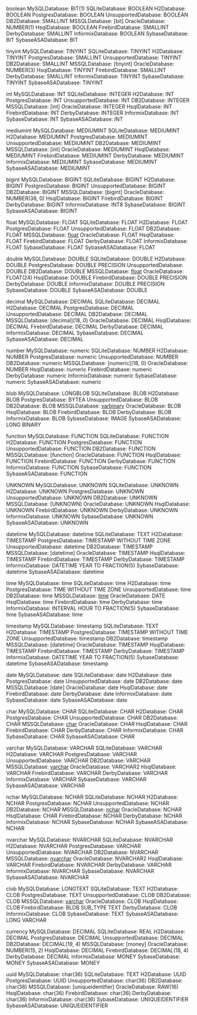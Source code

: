 ﻿boolean
MySQLDatabase: BIT(1)
SQLiteDatabase: BOOLEAN
H2Database: BOOLEAN
PostgresDatabase: BOOLEAN
UnsupportedDatabase: BOOLEAN
DB2Database: SMALLINT
MSSQLDatabase: [bit]
OracleDatabase: NUMBER(1)
HsqlDatabase: BOOLEAN
FirebirdDatabase: SMALLINT
DerbyDatabase: SMALLINT
InformixDatabase: BOOLEAN
SybaseDatabase: BIT
SybaseASADatabase: BIT

tinyint
MySQLDatabase: TINYINT
SQLiteDatabase: TINYINT
H2Database: TINYINT
PostgresDatabase: SMALLINT
UnsupportedDatabase: TINYINT
DB2Database: SMALLINT
MSSQLDatabase: [tinyint]
OracleDatabase: NUMBER(3)
HsqlDatabase: TINYINT
FirebirdDatabase: SMALLINT
DerbyDatabase: SMALLINT
InformixDatabase: TINYINT
SybaseDatabase: TINYINT
SybaseASADatabase: TINYINT

int
MySQLDatabase: INT
SQLiteDatabase: INTEGER
H2Database: INT
PostgresDatabase: INT
UnsupportedDatabase: INT
DB2Database: INTEGER
MSSQLDatabase: [int]
OracleDatabase: INTEGER
HsqlDatabase: INT
FirebirdDatabase: INT
DerbyDatabase: INTEGER
InformixDatabase: INT
SybaseDatabase: INT
SybaseASADatabase: INT

mediumint
MySQLDatabase: MEDIUMINT
SQLiteDatabase: MEDIUMINT
H2Database: MEDIUMINT
PostgresDatabase: MEDIUMINT
UnsupportedDatabase: MEDIUMINT
DB2Database: MEDIUMINT
MSSQLDatabase: [int]
OracleDatabase: MEDIUMINT
HsqlDatabase: MEDIUMINT
FirebirdDatabase: MEDIUMINT
DerbyDatabase: MEDIUMINT
InformixDatabase: MEDIUMINT
SybaseDatabase: MEDIUMINT
SybaseASADatabase: MEDIUMINT

bigint
MySQLDatabase: BIGINT
SQLiteDatabase: BIGINT
H2Database: BIGINT
PostgresDatabase: BIGINT
UnsupportedDatabase: BIGINT
DB2Database: BIGINT
MSSQLDatabase: [bigint]
OracleDatabase: NUMBER(38, 0)
HsqlDatabase: BIGINT
FirebirdDatabase: BIGINT
DerbyDatabase: BIGINT
InformixDatabase: INT8
SybaseDatabase: BIGINT
SybaseASADatabase: BIGINT

float
MySQLDatabase: FLOAT
SQLiteDatabase: FLOAT
H2Database: FLOAT
PostgresDatabase: FLOAT
UnsupportedDatabase: FLOAT
DB2Database: FLOAT
MSSQLDatabase: [float](53)
OracleDatabase: FLOAT
HsqlDatabase: FLOAT
FirebirdDatabase: FLOAT
DerbyDatabase: FLOAT
InformixDatabase: FLOAT
SybaseDatabase: FLOAT
SybaseASADatabase: FLOAT

double
MySQLDatabase: DOUBLE
SQLiteDatabase: DOUBLE
H2Database: DOUBLE
PostgresDatabase: DOUBLE PRECISION
UnsupportedDatabase: DOUBLE
DB2Database: DOUBLE
MSSQLDatabase: [float](53)
OracleDatabase: FLOAT(24)
HsqlDatabase: DOUBLE
FirebirdDatabase: DOUBLE PRECISION
DerbyDatabase: DOUBLE
InformixDatabase: DOUBLE PRECISION
SybaseDatabase: DOUBLE
SybaseASADatabase: DOUBLE

decimal
MySQLDatabase: DECIMAL
SQLiteDatabase: DECIMAL
H2Database: DECIMAL
PostgresDatabase: DECIMAL
UnsupportedDatabase: DECIMAL
DB2Database: DECIMAL
MSSQLDatabase: [decimal](18, 0)
OracleDatabase: DECIMAL
HsqlDatabase: DECIMAL
FirebirdDatabase: DECIMAL
DerbyDatabase: DECIMAL
InformixDatabase: DECIMAL
SybaseDatabase: DECIMAL
SybaseASADatabase: DECIMAL

number
MySQLDatabase: numeric
SQLiteDatabase: NUMBER
H2Database: NUMBER
PostgresDatabase: numeric
UnsupportedDatabase: NUMBER
DB2Database: numeric
MSSQLDatabase: [numeric](18, 0)
OracleDatabase: NUMBER
HsqlDatabase: numeric
FirebirdDatabase: numeric
DerbyDatabase: numeric
InformixDatabase: numeric
SybaseDatabase: numeric
SybaseASADatabase: numeric

blob
MySQLDatabase: LONGBLOB
SQLiteDatabase: BLOB
H2Database: BLOB
PostgresDatabase: BYTEA
UnsupportedDatabase: BLOB
DB2Database: BLOB
MSSQLDatabase: [varbinary](MAX)
OracleDatabase: BLOB
HsqlDatabase: BLOB
FirebirdDatabase: BLOB
DerbyDatabase: BLOB
InformixDatabase: BLOB
SybaseDatabase: IMAGE
SybaseASADatabase: LONG BINARY

function
MySQLDatabase: FUNCTION
SQLiteDatabase: FUNCTION
H2Database: FUNCTION
PostgresDatabase: FUNCTION
UnsupportedDatabase: FUNCTION
DB2Database: FUNCTION
MSSQLDatabase: [function]
OracleDatabase: FUNCTION
HsqlDatabase: FUNCTION
FirebirdDatabase: FUNCTION
DerbyDatabase: FUNCTION
InformixDatabase: FUNCTION
SybaseDatabase: FUNCTION
SybaseASADatabase: FUNCTION

UNKNOWN
MySQLDatabase: UNKNOWN
SQLiteDatabase: UNKNOWN
H2Database: UNKNOWN
PostgresDatabase: UNKNOWN
UnsupportedDatabase: UNKNOWN
DB2Database: UNKNOWN
MSSQLDatabase: [UNKNOWN]
OracleDatabase: UNKNOWN
HsqlDatabase: UNKNOWN
FirebirdDatabase: UNKNOWN
DerbyDatabase: UNKNOWN
InformixDatabase: UNKNOWN
SybaseDatabase: UNKNOWN
SybaseASADatabase: UNKNOWN

datetime
MySQLDatabase: datetime
SQLiteDatabase: TEXT
H2Database: TIMESTAMP
PostgresDatabase: TIMESTAMP WITHOUT TIME ZONE
UnsupportedDatabase: datetime
DB2Database: TIMESTAMP
MSSQLDatabase: [datetime]
OracleDatabase: TIMESTAMP
HsqlDatabase: TIMESTAMP
FirebirdDatabase: TIMESTAMP
DerbyDatabase: TIMESTAMP
InformixDatabase: DATETIME YEAR TO FRACTION(5)
SybaseDatabase: datetime
SybaseASADatabase: datetime

time
MySQLDatabase: time
SQLiteDatabase: time
H2Database: time
PostgresDatabase: TIME WITHOUT TIME ZONE
UnsupportedDatabase: time
DB2Database: time
MSSQLDatabase: [time](7)
OracleDatabase: DATE
HsqlDatabase: time
FirebirdDatabase: time
DerbyDatabase: time
InformixDatabase: INTERVAL HOUR TO FRACTION(5)
SybaseDatabase: time
SybaseASADatabase: time

timestamp
MySQLDatabase: timestamp
SQLiteDatabase: TEXT
H2Database: TIMESTAMP
PostgresDatabase: TIMESTAMP WITHOUT TIME ZONE
UnsupportedDatabase: timestamp
DB2Database: timestamp
MSSQLDatabase: [datetime]
OracleDatabase: TIMESTAMP
HsqlDatabase: TIMESTAMP
FirebirdDatabase: TIMESTAMP
DerbyDatabase: TIMESTAMP
InformixDatabase: DATETIME YEAR TO FRACTION(5)
SybaseDatabase: datetime
SybaseASADatabase: timestamp

date
MySQLDatabase: date
SQLiteDatabase: date
H2Database: date
PostgresDatabase: date
UnsupportedDatabase: date
DB2Database: date
MSSQLDatabase: [date]
OracleDatabase: date
HsqlDatabase: date
FirebirdDatabase: date
DerbyDatabase: date
InformixDatabase: date
SybaseDatabase: date
SybaseASADatabase: date

char
MySQLDatabase: CHAR
SQLiteDatabase: CHAR
H2Database: CHAR
PostgresDatabase: CHAR
UnsupportedDatabase: CHAR
DB2Database: CHAR
MSSQLDatabase: [char](1)
OracleDatabase: CHAR
HsqlDatabase: CHAR
FirebirdDatabase: CHAR
DerbyDatabase: CHAR
InformixDatabase: CHAR
SybaseDatabase: CHAR
SybaseASADatabase: CHAR

varchar
MySQLDatabase: VARCHAR
SQLiteDatabase: VARCHAR
H2Database: VARCHAR
PostgresDatabase: VARCHAR
UnsupportedDatabase: VARCHAR
DB2Database: VARCHAR
MSSQLDatabase: [varchar](1)
OracleDatabase: VARCHAR2
HsqlDatabase: VARCHAR
FirebirdDatabase: VARCHAR
DerbyDatabase: VARCHAR
InformixDatabase: VARCHAR
SybaseDatabase: VARCHAR
SybaseASADatabase: VARCHAR

nchar
MySQLDatabase: NCHAR
SQLiteDatabase: NCHAR
H2Database: NCHAR
PostgresDatabase: NCHAR
UnsupportedDatabase: NCHAR
DB2Database: NCHAR
MSSQLDatabase: [nchar](1)
OracleDatabase: NCHAR
HsqlDatabase: CHAR
FirebirdDatabase: NCHAR
DerbyDatabase: NCHAR
InformixDatabase: NCHAR
SybaseDatabase: NCHAR
SybaseASADatabase: NCHAR

nvarchar
MySQLDatabase: NVARCHAR
SQLiteDatabase: NVARCHAR
H2Database: NVARCHAR
PostgresDatabase: VARCHAR
UnsupportedDatabase: NVARCHAR
DB2Database: NVARCHAR
MSSQLDatabase: [nvarchar](1)
OracleDatabase: NVARCHAR2
HsqlDatabase: VARCHAR
FirebirdDatabase: NVARCHAR
DerbyDatabase: VARCHAR
InformixDatabase: NVARCHAR
SybaseDatabase: NVARCHAR
SybaseASADatabase: NVARCHAR

clob
MySQLDatabase: LONGTEXT
SQLiteDatabase: TEXT
H2Database: CLOB
PostgresDatabase: TEXT
UnsupportedDatabase: CLOB
DB2Database: CLOB
MSSQLDatabase: [varchar](MAX)
OracleDatabase: CLOB
HsqlDatabase: CLOB
FirebirdDatabase: BLOB SUB_TYPE TEXT
DerbyDatabase: CLOB
InformixDatabase: CLOB
SybaseDatabase: TEXT
SybaseASADatabase: LONG VARCHAR

currency
MySQLDatabase: DECIMAL
SQLiteDatabase: REAL
H2Database: DECIMAL
PostgresDatabase: DECIMAL
UnsupportedDatabase: DECIMAL
DB2Database: DECIMAL(19, 4)
MSSQLDatabase: [money]
OracleDatabase: NUMBER(15, 2)
HsqlDatabase: DECIMAL
FirebirdDatabase: DECIMAL(18, 4)
DerbyDatabase: DECIMAL
InformixDatabase: MONEY
SybaseDatabase: MONEY
SybaseASADatabase: MONEY

uuid
MySQLDatabase: char(36)
SQLiteDatabase: TEXT
H2Database: UUID
PostgresDatabase: UUID
UnsupportedDatabase: char(36)
DB2Database: char(36)
MSSQLDatabase: [uniqueidentifier]
OracleDatabase: RAW(16)
HsqlDatabase: char(36)
FirebirdDatabase: char(36)
DerbyDatabase: char(36)
InformixDatabase: char(36)
SybaseDatabase: UNIQUEIDENTIFIER
SybaseASADatabase: UNIQUEIDENTIFIER